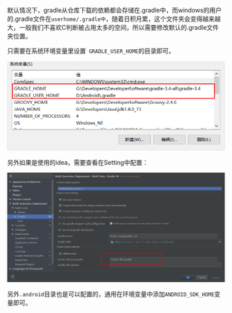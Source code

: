 默认情况下，gradle从仓库下载的依赖都会存储在.gradle中，而windows的用户的.gradle文件在`userhome/.gradle中`，随着日积月累，这个文件夹会变得越来越大，一般我们不喜欢C判断被占用太多的空间，所以需要修改默认的.gradle文件夹位置。

只需要在系统环境变量里设置` GRADLE_USER_HOME`的目录即可。

![](images/gradle_cache_system.png)

另外如果是使用的idea，需要查看在Setting中配置：

![](images/gradle_cache_idea.png)

另外`.android`目录也是可以配置的，通用在环境变量中添加`ANDROID_SDK_HOME`变量即可。

